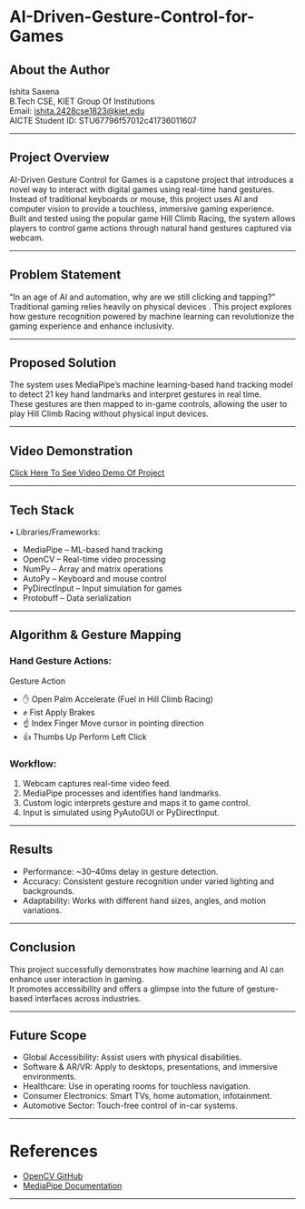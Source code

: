 # AI-Driven-Gesture-Control-for-Games
## About the Author
Ishita Saxena\
B.Tech CSE, KIET Group Of Institutions\
Email: ishita.2428cse1823@kiet.edu\
AICTE Student ID: STU67796f57012c41736011607
________________________________________
## Project Overview
AI-Driven Gesture Control for Games is a capstone project that introduces a novel way to interact with digital games using real-time hand gestures. Instead of traditional keyboards or mouse, this project uses AI and computer vision to provide a touchless, immersive gaming experience.\
Built and tested using the popular game Hill Climb Racing, the system allows players to control game actions through natural hand gestures captured via webcam.
________________________________________
## Problem Statement
“In an age of AI and automation, why are we still clicking and tapping?”\
Traditional gaming relies heavily on physical devices . This project explores how gesture recognition powered by machine learning can revolutionize the gaming experience and enhance inclusivity.
________________________________________
## Proposed Solution
The system uses MediaPipe’s machine learning-based hand tracking model to detect 21 key hand landmarks and interpret gestures in real time.\
These gestures are then mapped to in-game controls, allowing the user to play Hill Climb Racing without physical input devices.
________________________________________
## Video Demonstration
[Click Here To See Video Demo Of Project](https://drive.google.com/file/d/1KGHzO89oW9HlPLdZhbj7wnniE5LByPZk/view?usp=drive_link)

________________________________________
## Tech Stack
•	Libraries/Frameworks:
- MediaPipe – ML-based hand tracking
- OpenCV – Real-time video processing
- NumPy – Array and matrix operations
- AutoPy – Keyboard and mouse control
- PyDirectInput – Input simulation for games
- Protobuff – Data serialization
________________________________________
## Algorithm & Gesture Mapping
### Hand Gesture Actions:
Gesture	Action
- ✋ Open Palm	Accelerate (Fuel in Hill Climb Racing)
- ✊ Fist	Apply Brakes
- ☝️ Index Finger	Move cursor in pointing direction
- 👍 Thumbs Up	Perform Left Click
### Workflow: 
1.	Webcam captures real-time video feed.
2.	MediaPipe processes and identifies hand landmarks.
3.	Custom logic interprets gesture and maps it to game control.
4.	Input is simulated using PyAutoGUI or PyDirectInput.
________________________________________
## Results
- Performance: ~30–40ms delay in gesture detection.
- Accuracy: Consistent gesture recognition under varied lighting and backgrounds.
- Adaptability: Works with different hand sizes, angles, and motion variations.
________________________________________
## Conclusion
This project successfully demonstrates how machine learning and AI can enhance user interaction in gaming.\
It promotes accessibility and offers a glimpse into the future of gesture-based interfaces across industries.
________________________________________
## Future Scope
- Global Accessibility: Assist users with physical disabilities.
- Software & AR/VR: Apply to desktops, presentations, and immersive environments.
- Healthcare: Use in operating rooms for touchless navigation.
- Consumer Electronics: Smart TVs, home automation, infotainment.
- Automotive Sector: Touch-free control of in-car systems.
________________________________________
# References
- [OpenCV GitHub](https://github.com/opencv/opencv)
- [MediaPipe Documentation](https://ai.google.dev/edge/mediapipe/solutions/guide)
________________________________________
